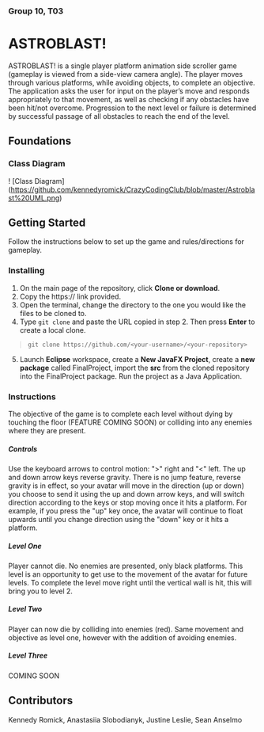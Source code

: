 ### Group 10, T03
# ASTROBLAST!
ASTROBLAST! is a single player platform animation side scroller game (gameplay is viewed from a side-view camera angle). The player moves through various platforms, while avoiding objects, to complete an objective. The application asks the user for input on the player’s move and responds appropriately to that movement, as well as checking if any obstacles have been hit/not overcome. Progression to the next level or failure is determined by successful passage of all obstacles to reach the end of the level.

## Foundations
### Class Diagram 
! [Class Diagram] (https://github.com/kennedyromick/CrazyCodingClub/blob/master/Astroblast%20UML.png)

## Getting Started
Follow the instructions below to set up the game and rules/directions for gameplay.

### Installing
1. On the main page of the repository, click **Clone or download**.
2. Copy the https:// link provided.
3. Open the terminal, change the directory to the one you would like the files to be cloned to. 
4. Type `git clone` and paste the URL copied in step 2. Then press **Enter** to create a local clone.
  > `git clone https://github.com/<your-username>/<your-repository>`
5. Launch **Eclipse** workspace, create a **New JavaFX Project**, create a **new package** called FinalProject, import the **src** from the cloned repository into the FinalProject package. Run the project as a Java Application.

### Instructions
The objective of the game is to complete each level without dying by touching the floor (FEATURE COMING SOON) or colliding into any enemies where they are present. 
##### Controls
Use the keyboard arrows to control motion: ">" right and "<" left. The up and down arrow keys reverse gravity. There is no jump feature, reverse gravity is in effect, so your avatar will move in the direction (up or down) you choose to send it using the up and down arrow keys, and will switch direction according to the keys or stop moving once it hits a platform. For example, if you press the "up" key once, the avatar will continue to float upwards until you change direction using the "down" key or it hits a platform.
##### Level One
Player cannot die. No enemies are presented, only black platforms. This level is an opportunity to get use to the movement of the avatar for future levels. To complete the level move right until the vertical wall is hit, this will bring you to level 2.
##### Level Two
Player can now die by colliding into enemies (red). Same movement and objective as level one, however with the addition of avoiding enemies.
##### Level Three
COMING SOON

## Contributors
Kennedy Romick,
Anastasiia Slobodianyk,
Justine Leslie,
Sean Anselmo
